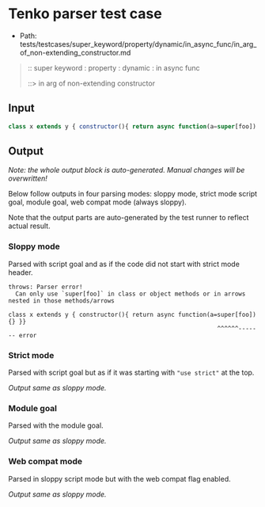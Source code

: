# Tenko parser test case

- Path: tests/testcases/super_keyword/property/dynamic/in_async_func/in_arg_of_non-extending_constructor.md

> :: super keyword : property : dynamic : in async func
>
> ::> in arg of non-extending constructor

## Input

`````js
class x extends y { constructor(){ return async function(a=super[foo]) {} }}
`````

## Output

_Note: the whole output block is auto-generated. Manual changes will be overwritten!_

Below follow outputs in four parsing modes: sloppy mode, strict mode script goal, module goal, web compat mode (always sloppy).

Note that the output parts are auto-generated by the test runner to reflect actual result.

### Sloppy mode

Parsed with script goal and as if the code did not start with strict mode header.

`````
throws: Parser error!
  Can only use `super[foo]` in class or object methods or in arrows nested in those methods/arrows

class x extends y { constructor(){ return async function(a=super[foo]) {} }}
                                                           ^^^^^^------- error
`````

### Strict mode

Parsed with script goal but as if it was starting with `"use strict"` at the top.

_Output same as sloppy mode._

### Module goal

Parsed with the module goal.

_Output same as sloppy mode._

### Web compat mode

Parsed in sloppy script mode but with the web compat flag enabled.

_Output same as sloppy mode._
